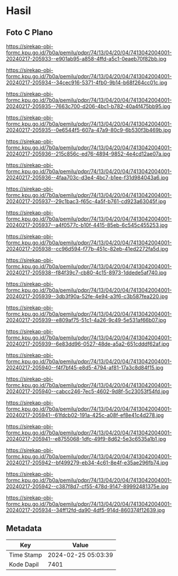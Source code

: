# Hasil

## Foto C Plano

https://sirekap-obj-formc.kpu.go.id/7b0a/pemilu/pdpr/74/13/04/20/04/7413042004001-20240217-205933--e901ab95-a858-4ffd-a5c1-0eaeb70f82bb.jpg

https://sirekap-obj-formc.kpu.go.id/7b0a/pemilu/pdpr/74/13/04/20/04/7413042004001-20240217-205934--34cec916-5371-4fb0-9b14-b68f264cc01c.jpg

https://sirekap-obj-formc.kpu.go.id/7b0a/pemilu/pdpr/74/13/04/20/04/7413042004001-20240217-205935--7663c700-d206-4bc1-b782-40a4f475bb95.jpg

https://sirekap-obj-formc.kpu.go.id/7b0a/pemilu/pdpr/74/13/04/20/04/7413042004001-20240217-205935--0e6544f5-607a-47a9-80c9-6b530f3b469b.jpg

https://sirekap-obj-formc.kpu.go.id/7b0a/pemilu/pdpr/74/13/04/20/04/7413042004001-20240217-205936--215c856c-ed76-4894-9852-4e4cd12ae07a.jpg

https://sirekap-obj-formc.kpu.go.id/7b0a/pemilu/pdpr/74/13/04/20/04/7413042004001-20240217-205936--4faa703c-d3e4-4bc7-b1ee-f31d984043a6.jpg

https://sirekap-obj-formc.kpu.go.id/7b0a/pemilu/pdpr/74/13/04/20/04/7413042004001-20240217-205937--29c1bac3-f65c-4a5f-b761-cd923a63045f.jpg

https://sirekap-obj-formc.kpu.go.id/7b0a/pemilu/pdpr/74/13/04/20/04/7413042004001-20240217-205937--a4f0577c-b10f-4415-85eb-6c545c455253.jpg

https://sirekap-obj-formc.kpu.go.id/7b0a/pemilu/pdpr/74/13/04/20/04/7413042004001-20240217-205938--cc96d594-f77b-451c-82eb-41ed2272fa5d.jpg

https://sirekap-obj-formc.kpu.go.id/7b0a/pemilu/pdpr/74/13/04/20/04/7413042004001-20240217-205938--f84f39c7-cb80-4c15-8973-1ddede5af740.jpg

https://sirekap-obj-formc.kpu.go.id/7b0a/pemilu/pdpr/74/13/04/20/04/7413042004001-20240217-205939--3db3f90a-52fe-4e94-a3f6-c3b587fea220.jpg

https://sirekap-obj-formc.kpu.go.id/7b0a/pemilu/pdpr/74/13/04/20/04/7413042004001-20240217-205939--e809af75-51c1-4a26-9c49-5e531af66b07.jpg

https://sirekap-obj-formc.kpu.go.id/7b0a/pemilu/pdpr/74/13/04/20/04/7413042004001-20240217-205939--6e83dd96-0527-48de-a5a2-651cdddf62af.jpg

https://sirekap-obj-formc.kpu.go.id/7b0a/pemilu/pdpr/74/13/04/20/04/7413042004001-20240217-205940--f4f7bf45-e8d5-4794-af81-17a3c8d84f15.jpg

https://sirekap-obj-formc.kpu.go.id/7b0a/pemilu/pdpr/74/13/04/20/04/7413042004001-20240217-205940--cabcc246-7ec5-4602-9d8f-5c23053f54fd.jpg

https://sirekap-obj-formc.kpu.go.id/7b0a/pemilu/pdpr/74/13/04/20/04/7413042004001-20240217-205941--61fdcb02-191a-425c-a08f-ef8e41c4d278.jpg

https://sirekap-obj-formc.kpu.go.id/7b0a/pemilu/pdpr/74/13/04/20/04/7413042004001-20240217-205941--e8755068-1dfc-49f9-8d62-5e3c6535a1b1.jpg

https://sirekap-obj-formc.kpu.go.id/7b0a/pemilu/pdpr/74/13/04/20/04/7413042004001-20240217-205942--bf499279-eb34-4c61-8e4f-e35ae296fb74.jpg

https://sirekap-obj-formc.kpu.go.id/7b0a/pemilu/pdpr/74/13/04/20/04/7413042004001-20240217-205942--c387f8d7-cf55-478d-9147-89992481375e.jpg

https://sirekap-obj-formc.kpu.go.id/7b0a/pemilu/pdpr/74/13/04/20/04/7413042004001-20240217-205934--34ff12fd-da90-4df5-914d-860374f12639.jpg


## Metadata

| Key        | Value               |
| ---------- | ------------------- |
| Time Stamp | 2024-02-25 05:03:39 |
| Kode Dapil | 7401                |



